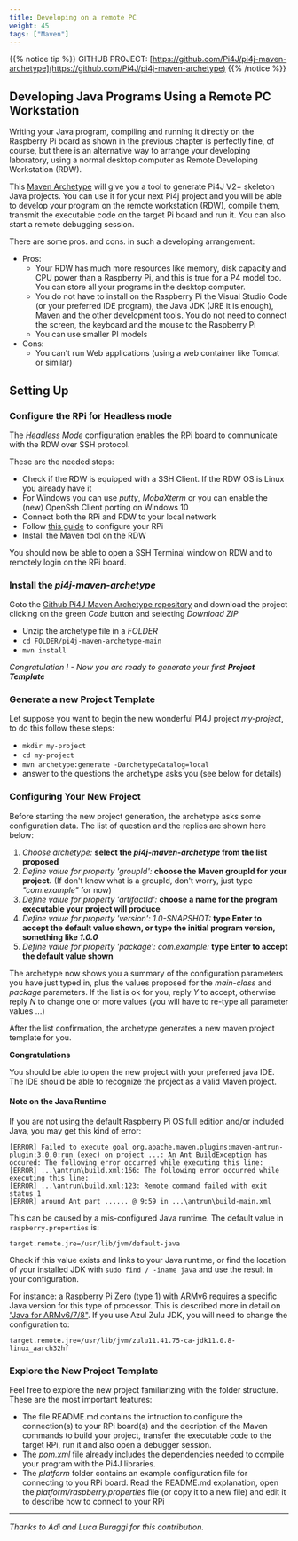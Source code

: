 ```yaml
---
title: Developing on a remote PC
weight: 45
tags: ["Maven"]
---
```


{{% notice tip %}}
GITHUB PROJECT: [https://github.com/Pi4J/pi4j-maven-archetype](https://github.com/Pi4J/pi4j-maven-archetype)
{{% /notice %}}

## Developing Java Programs Using a Remote PC Workstation

Writing your Java program, compiling and running it directly on the Raspberry Pi board
as shown in the previous chapter is perfectly fine, of course,
but there is an alternative way to arrange your developing laboratory, using a normal 
desktop computer as Remote Developing Workstation (RDW).

This [Maven Archetype](https://github.com/Pi4J/pi4j-maven-archetype "raspimaven-archetype") will give you
a tool to generate Pi4J V2+ skeleton Java projects. You can use it for your next Pi4j project and you will be able 
to develop your program on the remote workstation (RDW), compile them, transmit the executable 
code on the target Pi board and run it. You can also start a remote debugging session.

There are some pros. and cons. in such a developing arrangement:

- Pros:
    - Your RDW has much more resources like memory, disk capacity and CPU power
than a Raspberry Pi, and this is true for a P4 model too. You can store all your programs in the
desktop computer.
    - You do not have to install on the Raspberry Pi the Visual Studio Code (or your preferred IDE program),
the Java JDK (JRE it is enough), Maven and the other development tools.
    You do not need to connect the screen, the keyboard and the mouse to the Raspberry Pi
    - You can use smaller PI models
- Cons:
    - You can't run Web applications (using a web container like Tomcat or similar)

## Setting Up

### Configure the RPi for Headless mode

The _Headless Mode_ configuration enables the RPi board to communicate with the RDW over SSH protocol.

These are the needed steps:

- Check if the RDW is equipped with a SSH Client. If the RDW OS is Linux you already have it 
- For Windows you can use _putty_, _MobaXterm_ or you can enable the (new) OpenSsh Client porting on Windows 10
- Connect both the RPi and RDW to your local network
- Follow [this guide](https://www.raspberrypi.org/documentation/configuration/wireless/headless.md "Setting up a Raspberry Pi headless") 
to configure your RPi 
- Install the Maven tool on the RDW

You should now be able to open a SSH Terminal window on RDW and to remotely login on the RPi board.

### Install the _pi4j-maven-archetype_

Goto the [Github Pi4J Maven Archetype repository](https://github.com/Pi4J/pi4j-maven-archetype) and download the project
clicking on the green _Code_ button and selecting _Download ZIP_

- Unzip the archetype file in a _FOLDER_
- `cd FOLDER/pi4j-maven-archetype-main`
- `mvn install`

_Congratulation ! - Now you are ready to generate your first **Project Template**_

### Generate a new Project Template

Let suppose you want to begin the new wonderful PI4J project _my-project_, to do this follow these steps:

- `mkdir my-project`
- `cd my-project`
- `mvn archetype:generate -DarchetypeCatalog=local`
- answer to the questions the archetype asks you (see below for details)

### Configuring Your New Project

Before starting the new project generation, the archetype asks some configuration data. The list of question
and the replies are shown here below:

1. _Choose archetype:_ **select the _pi4j-maven-archetype_ from the list proposed**
1. _Define value for property 'groupId':_ **choose the Maven groupId for your project.** (If don't know what is a groupId, don't worry, just type _"com.example"_ for now)
1. _Define value for property 'artifactId':_ **choose a name for the program executable your project will produce**
1. _Define value for property 'version':  1.0-SNAPSHOT:_ **type Enter to accept the default value shown, or type the initial program version, something like _1.0.0_**
1. _Define value for property 'package':  com.example:_ **type Enter to accept the default value shown**

The archetype now shows you a summary of the configuration parameters you have just typed in, plus the values proposed for the _main-class_ and _package_ parameters.
If the list is ok for you, reply _Y_ to accept, otherwise reply _N_ to change one or more values (you will have to re-type all parameter values ...)

After the list confirmation, the archetype generates a new maven project template for you.

**Congratulations**

You should be able to open the new project with your preferred java IDE. The IDE should be able
to recognize the project as a valid Maven project.

#### Note on the Java Runtime

If you are not using the default Raspberry Pi OS full edition and/or included Java, you may get this kind of error:

```shell
[ERROR] Failed to execute goal org.apache.maven.plugins:maven-antrun-plugin:3.0.0:run (exec) on project ...: An Ant BuildException has occured: The following error occurred while executing this line:
[ERROR] ...\antrun\build.xml:166: The following error occurred while executing this line:
[ERROR] ...\antrun\build.xml:123: Remote command failed with exit status 1
[ERROR] around Ant part ...... @ 9:59 in ...\antrun\build-main.xml
```

This can be caused by a mis-configured Java runtime. The default value in `raspberry.properties` is:

```
target.remote.jre=/usr/lib/jvm/default-java
```

Check if this value exists and links to your Java runtime, or find the location of your installed JDK with
`sudo find / -iname java` and use the result in your configuration.

For instance: a Raspberry Pi Zero (type 1) with ARMv6 requires a specific Java version for this type of processor. This
is described more in detail on ["Java for ARMv6/7/8"](https://pi4j.com/documentation/java-installation/). If you use Azul
Zulu JDK, you will need to change the configuration to:

```
target.remote.jre=/usr/lib/jvm/zulu11.41.75-ca-jdk11.0.8-linux_aarch32hf
```

### Explore the New Project Template

Feel free to explore the new project familiarizing with the folder structure. These are the most important features:

- The file README.md contains the intruction to configure the connection(s) to your RPi board(s) and the decription of the Maven
commands to build your project, transfer the executable code to the target RPi, run it and also open a debugger session.
- The _pom.xml_ file already includes the dependencies needed to compile your program with the Pi4J libraries.
- The _platform_ folder contains an example configuration file for connecting to you RPi board. Read the README.md explanation,
open the _platform/raspberry.properties_ file (or copy it to a new file) and edit it to describe how to connect to your RPi

---

*Thanks to Adi and Luca Buraggi for this contribution.*